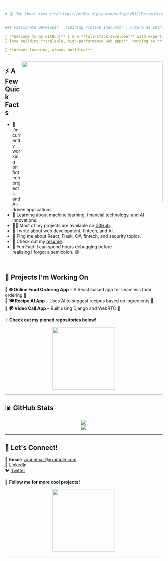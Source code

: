 ```yaml
---

# 💻 Hey there <img src="https://media.giphy.com/media/hvRJCLFzcasrR4ia7z/giphy.gif" width="30px">  , I'm **Awais!** 🚀  


### Passionate Developer | Aspiring Fintech Innovator | Future AI Enthusiast  

🌟 **Welcome to my GitHub!** I'm a **full-stack developer** with expertise in **React, Flask, Django, and Python**.  
I love building **scalable, high-performance web apps**, working on **fintech solutions**, and exploring **AI applications**.  

🚀 **Always learning, always building!**  
---
```

<img align="right" src="https://camo.githubusercontent.com/3782881044e264bfb2d1002964bc4f6a1fd0e7c7fe411a09473416a3589d02a2/68747470733a2f2f6d65646961312e67697068792e636f6d2f6d656469612f31334867774773584630616947592f67697068792e676966" width="450px"/>

<h2>⚡️ A Few Quick Facts</h2>

<ul>
<li>🔭 I’m currently working on fintech projects and AI-driven applications.</li>
<li>🧐 Learning about machine learning, financial technology, and AI innovations.</li>
<li>👨‍💻 Most of my projects are available on <a href="https://github.com/YourUsername">GitHub</a>.</li>
<li>📝 I write about web development, fintech, and AI.</li>
<li>💬 Ping me about React, Flask, C#, fintech, and security topics.</li>
<li>📙 Check out my <a href="https://your-resume-link.com">resume</a>.</li>
<li>🎯 Fun Fact: I can spend hours debugging before<br> 
  realizing I forgot a semicolon. 😅</li>
</ul>
---

## 🚀 **Projects I'm Working On**  

🔸 **🌐 Online Food Ordering App** – A React-based app for seamless food ordering 🍕  
🔸 **🍽️ Recipe AI App** – Uses AI to suggest recipes based on ingredients 🤖  
🔸 **📹 Video Call App** – Built using Django and WebRTC 🎥  

💡 **Check out my pinned repositories below!**  

<div align="center">  
  <img src="https://media.giphy.com/media/QTfX9Ejfra3ZmNxh6B/giphy.gif" width="200px">  
</div>  

---

## 📊 **GitHub Stats**  

<div align="center">  
  <img src="https://github-readme-streak-stats.herokuapp.com/?user=YourUsername&theme=radical" />  
  <br>  
  <img src="https://github-readme-stats.vercel.app/api/top-langs/?username=YourUsername&layout=compact&theme=radical" />  
</div>  

---

## 🤝 **Let's Connect!**  

📩 **Email:** your.email@example.com  
💼 [LinkedIn](https://www.linkedin.com/in/yourprofile/)  
🐦 [Twitter](https://twitter.com/yourprofile)  

🚀 **Follow me for more cool projects!**  

<div align="center">  
  <img src="https://media.giphy.com/media/3o7abldj0b3rxrZFsI/giphy.gif" width="200px">  
</div>  

---
